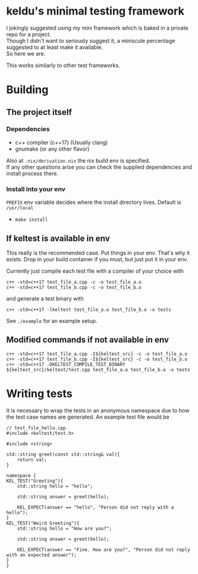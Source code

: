 # keldu's minimal testing framework  

I jokingly suggested using my mini framework which is baked in a private repo for a project.  
Though I didn't want to seriously suggest it, a miniscule percentage suggested to at least make it
available.  
So here we are.  

This works similarly to other test frameworks.  

# Building
## The project itself  

### Dependencies  

* c++ compiler (c++17) (Usually clang)  
* gnumake (or any other flavor)  

Also at `.nix/derivation.nix` the nix build env is specified.  
If any other questions arise you can check the supplied dependencies and install process there.  

### Install into your env  

`PREFIX` env variable decides where the install directory lives. Default is `/usr/local`

* `make install`  

## If keltest is available in env  

This really is the recommended case. Put things in your env. That's why it exists. Drop in your build container if you must, but just put it in your env.  

Currently just compile each test file with a compiler of your choice with  

`c++ -std=c++17 test_file_a.cpp -c -o test_file_a.o`  
`c++ -std=c++17 test_file_b.cpp -c -o test_file_b.o`  

and generate a test binary with  

`c++ -std=c++17 -lkeltest test_file_a.o test_file_b.o -o tests`  

See `./example` for an example setup.  

## Modified commands if not available in env  

`c++ -std=c++17 test_file_a.cpp -I${keltest_src} -c -o test_file_a.o`  
`c++ -std=c++17 test_file_b.cpp -I${keltest_src} -c -o test_file_b.o`  
`c++ -std=c++17 -DKELTEST_COMPILE_TEST_BINARY ${keltest_src}/keltest/test.cpp test_file_a.o test_file_b.o -o tests`  

# Writing tests  

It is necessary to wrap the tests in an anonymous namespace due to how the test case names are generated. An example test file would be  

```
// test_file_hello.cpp
#include <keltest/test.h>

#include <string>

std::string greet(const std::string& val){
	return val;
}

namespace {
KEL_TEST("Greeting"){
	std::string hello = "hello";
        
	std::string answer = greet(hello);

	KEL_EXPECT(answer == "hello", "Person did not reply with a hello");
}
KEL_TEST("Weird Greeting"){
	std::string hello = "How are you?";
        
	std::string answer = greet(hello);

	KEL_EXPECT(answer == "Fine. How are you?", "Person did not reply with an expected answer");
}
}
```
